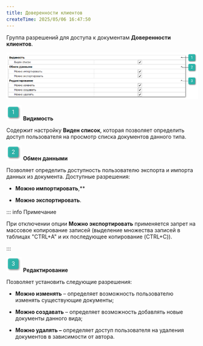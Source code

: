 ```yaml
---
title: Доверенности клиентов
createTime: 2025/05/06 16:47:50
---
```

Группа разрешений для доступа к документам **Доверенности клиентов**.

![](../../../../../assets/specification/doverennosti_klientov_polzovateli_i_dostupy_1.png)

![](../../../../../assets/specification/image006.png) **Видимость**

Содержит настройку **Виден список**, которая позволяет определить доступ пользователя на просмотр списка документов данного типа.

![](../../../../../assets/specification/image008.png) **Обмен данными**

Позволяет определить доступность пользователю экспорта и импорта данных из документа. Доступные разрешения: 

- **Можно импортировать**,** 

- **Можно экспортировать**.

::: info Примечание

При отключении опции **Можно экспортировать** применяется запрет на массовое копирование записей (выделение множества записей в таблицах "CTRL+A" и их последующее копирование (CTRL+C)).

:::

![](../../../../../assets/specification/image009.png) **Редактирование**

Позволяет установить следующие разрешения:

- **Можно изменять** – определяет возможность пользователю изменять существующие документы;

- **Можно создавать** – определяет возможность добавлять новые документы данного вида;

- **Можно удалять –** определяет доступ пользователя на удаления документов в зависимости от автора.

